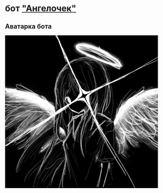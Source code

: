 # бот ["Ангелочек"](https://discord.com/oauth2/authorize?client_id=1380519970424881152)

## Аватарка бота
![Аватарка бота](https://github.com/Toster404/little-angel-bot/blob/main/little-angel.jpg)
